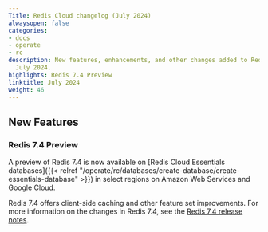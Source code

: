 ```yaml
---
Title: Redis Cloud changelog (July 2024)
alwaysopen: false
categories:
- docs
- operate
- rc
description: New features, enhancements, and other changes added to Redis Cloud during
  July 2024.
highlights: Redis 7.4 Preview
linktitle: July 2024
weight: 46
---
```


## New Features

### Redis 7.4 Preview

A preview of Redis 7.4 is now available on [Redis Cloud Essentials databases]({{< relref "/operate/rc/databases/create-database/create-essentials-database" >}}) in select regions on Amazon Web Services and Google Cloud.

Redis 7.4 offers client-side caching and other feature set improvements. For more information on the changes in Redis 7.4, see the [Redis 7.4 release notes](https://github.com/redis-stack/redis-stack/releases/tag/v7.4.0-rc1).